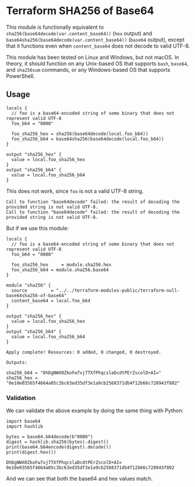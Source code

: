 # Terraform SHA256 of Base64

This module is functionally equivalent to `sha256(base64decode(var.content_base64))` (`hex` output) and `base64sha256(base64decode(var.content_base64))` (`base64` output), except that it functions even when `content_base64` does not decode to valid UTF-8.

This module has been tested on Linux and Windows, but not macOS. In theory, it should function on any Unix-based OS that supports `bash`, `base64`, and `sha256sum` commands, or any Windows-based OS that supports PowerShell.

## Usage

```
locals {
  // foo is a base64-encoded string of some binary that does not represent valid UTF-8
  foo_b64 = "0000"

  foo_sha256_hex = sha256(base64decode(local.foo_b64))
  foo_sha256_b64 = base64sha256(base64decode(local.foo_b64))
}

output "sha256_hex" {
  value = local.foo_sha256_hex
}
output "sha256_b64" {
  value = local.foo_sha256_b64
}
```

This does not work, since `foo` is not a valid UTF-8 string.
```
Call to function "base64decode" failed: the result of decoding the provided string is not valid UTF-8.
Call to function "base64decode" failed: the result of decoding the provided string is not valid UTF-8.
```

But if we use this module:
```
locals {
  // foo is a base64-encoded string of some binary that does not represent valid UTF-8
  foo_b64 = "0000"

  foo_sha256_hex     = module.sha256.hex
  foo_sha256_b64 = module.sha256.base64
}

module "sha256" {
  source         = "../../terraform-modules-public/terraform-null-base64sha256-of-base64"
  content_base64 = local.foo_b64
}

output "sha256_hex" {
  value = local.foo_sha256_hex
}
output "sha256_b64" {
  value = local.foo_sha256_b64
}
```

```
Apply complete! Resources: 0 added, 0 changed, 0 destroyed.

Outputs:

sha256_b64 = "DhDgNWX0ZkoFw7xj7TXfPhqcslaDcdtPErZscolD+AI="
sha256_hex = "0e10e03565f4664a05c3bc63ed35df3e1a9cb2568371db4f12b66c728943f802"
```

### Validation

We can validate the above example by doing the same thing with Python:
```
import base64
import hashlib

bytes = base64.b64decode(b"0000")
digest = hashlib.sha256(bytes).digest()
print(base64.b64encode(digest).decode())
print(digest.hex())
```

```
DhDgNWX0ZkoFw7xj7TXfPhqcslaDcdtPErZscolD+AI=
0e10e03565f4664a05c3bc63ed35df3e1a9cb2568371db4f12b66c728943f802
```

And we can see that both the base64 and hex values match.
